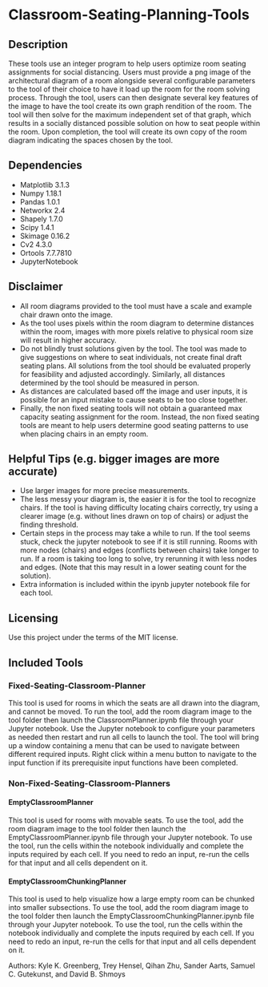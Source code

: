 # Classroom-Seating-Planning-Tools

## Description
These tools use an integer program to help users optimize room seating 
assignments for social distancing. Users must provide a png image of the 
architectural diagram of a room alongside several configurable parameters to 
the tool of their choice to have it load up the room for the room solving 
process. Through the tool, users can then designate several key features of 
the image to have the tool create its own graph rendition of the room. The 
tool will then solve for the maximum independent set of that graph, which
results in a socially distanced possible solution on how to seat people within
the room. Upon completion, the tool will create its own copy of the room 
diagram indicating the spaces chosen by the tool. 


## Dependencies
- Matplotlib 3.1.3
- Numpy 1.18.1
- Pandas 1.0.1
- Networkx 2.4
- Shapely 1.7.0
- Scipy 1.4.1
- Skimage 0.16.2
- Cv2 4.3.0
- Ortools 7.7.7810
- JupyterNotebook

## Disclaimer
- All room diagrams provided to the tool must have a scale and example 
chair drawn onto the image. 
- As the tool uses pixels within the room diagram to determine distances within 
the room, images with more pixels relative to physical room size will result in 
higher accuracy. 
- Do not blindly trust solutions given by the tool. The tool was made to give 
suggestions on where to seat individuals, not create final draft seating plans. 
All solutions from the tool should be evaluated properly for feasibility and 
adjusted accordingly. Similarly, all distances determined by the tool should be
measured in person.
- As distances are calculated based off the image and user inputs, it is 
possible for an input mistake to cause seats to be too close together. 
- Finally, the non fixed seating tools will not obtain a guaranteed max 
capacity seating assignment for the room. Instead, the non fixed seating tools 
are meant to help users determine good seating patterns to use when placing 
chairs in an empty room.


## Helpful Tips (e.g. bigger images are more accurate)
- Use larger images for more precise measurements.
- The less messy your diagram is, the easier it is for the tool to recognize 
chairs. If the tool is having difficulty locating chairs correctly, try using
a clearer image (e.g. without lines drawn on top of chairs) or adjust the 
finding threshold.
- Certain steps in the process may take a while to run. If the tool seems
stuck, check the jupyter notebook to see if it is still running. Rooms with
more nodes (chairs) and edges (conflicts between chairs) take longer to run. If
a room is taking too long to solve, try rerunning it with less nodes and edges.
(Note that this may result in a lower seating count for the solution).
- Extra information is included within the ipynb jupyter notebook file for each 
tool.

## Licensing
Use this project under the terms of the MIT license.


## Included Tools
### Fixed-Seating-Classroom-Planner
This tool is used for rooms in which the seats are all drawn into the diagram,
and cannot be moved. To run the tool, add the room diagram image to the tool 
folder then launch the ClassroomPlanner.ipynb file through your Jupyter 
notebook. Use the Jupyter notebook to configure your parameters as needed
then restart and run all cells to launch the tool. The tool will bring up a 
window containing a menu that can be used to navigate between different 
required inputs. Right click within a menu button to navigate to the input
function if its prerequisite input functions have been completed.

### Non-Fixed-Seating-Classroom-Planners
#### EmptyClassroomPlanner
This tool is used for rooms with movable seats. To use the tool, add the room
diagram image to the tool folder then launch the EmptyClassroomPlanner.ipynb
file through your Jupyter notebook. To use the tool, run the cells within the
notebook individually and complete the inputs required by each cell. If you 
need to redo an input, re-run the cells for that input and all cells 
dependent on it.
#### EmptyClassroomChunkingPlanner
This tool is used to help visualize how a large empty room can be chunked into 
smaller subsections. To use the tool, add the room diagram image to the tool 
folder then launch the EmptyClassroomChunkingPlanner.ipynb file through your 
Jupyter notebook. To use the tool, run the cells within the notebook 
individually and complete the inputs required by each cell. If you need to 
redo an input, re-run the cells for that input and all cells dependent on it. 


Authors: Kyle K. Greenberg, Trey Hensel, Qihan Zhu, Sander Aarts, Samuel C. Gutekunst, and David B. Shmoys
